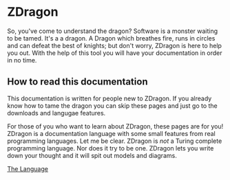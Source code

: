 ﻿# ZDragon

So, you've come to understand the dragon? Software is a monster waiting
to be tamed. It's a a dragon. A Dragon which breathes fire, runs in circles
and can defeat the best of knights; but don't worry, ZDragon is here to
help you out. With the help of this tool you will have your documentation
in order in no time.

## How to read this documentation

This documentation is written for people new to ZDragon. If you already
know how to tame the dragon you can skip these pages and just go to the
downloads and langugae features.

For those of you who want to learn about ZDragon, these pages are for
you! ZDragon is a documentation language with some small features from
real programming languages. Let me be clear. ZDragon is *not* a Turing
complete programming language. Nor does it try to be one. ZDragon lets
you write down your thought and it will spit out models and diagrams.

[The Language](./Language.md)